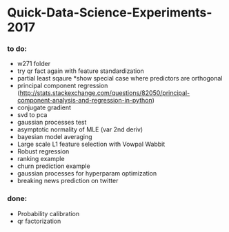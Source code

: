 # Quick-Data-Science-Experiments-2017


### to do:
* w271 folder
* try qr fact again with feature standardization
* partial least sqaure *show special case where predictors are orthogonal
* principal component regression (http://stats.stackexchange.com/questions/82050/principal-component-analysis-and-regression-in-python)
* conjugate gradient
* svd to pca
* gaussian processes test
* asymptotic normality of MLE (var 2nd deriv)
* bayesian model averaging
* Large scale L1 feature selection with Vowpal Wabbit
* Robust regression
* ranking example
* churn prediction example
* gaussian processes for hyperparam optimization
* breaking news prediction on twitter


### done:
* Probability calibration
* qr factorization
